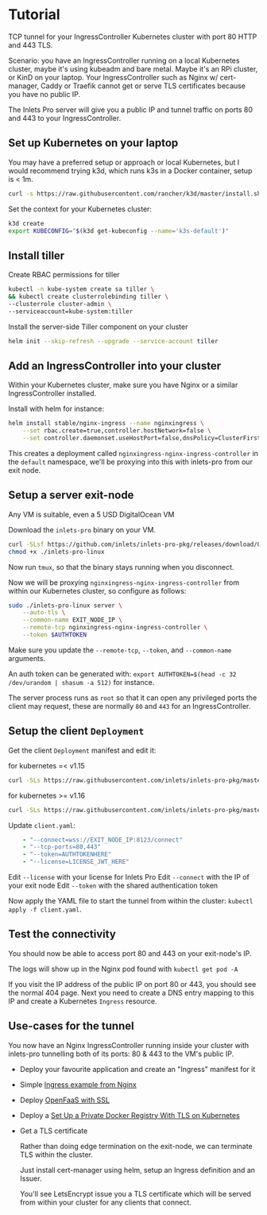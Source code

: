 # Tutorial

TCP tunnel for your IngressController Kubernetes cluster with port 80 HTTP and 443 TLS.

Scenario: you have an IngressController running on a local Kubernetes cluster, maybe it's using kubeadm and bare metal. Maybe it's an RPi cluster, or KinD on your laptop. Your IngressController such as Nginx w/ cert-manager, Caddy or Traefik cannot get or serve TLS certificates because you have no public IP.

The Inlets Pro server will give you a public IP and tunnel traffic on ports 80 and 443 to your IngressController.

## Set up Kubernetes on your laptop

You may have a preferred setup or approach or local Kubernetes, but I would recommend trying k3d, which runs k3s in a Docker container, setup is < 1m.

```sh
curl -s https://raw.githubusercontent.com/rancher/k3d/master/install.sh | bash
```

Set the context for your Kubernetes cluster:

```sh
k3d create
export KUBECONFIG="$(k3d get-kubeconfig --name='k3s-default')"
```

## Install tiller

Create RBAC permissions for tiller

```sh
kubectl -n kube-system create sa tiller \
&& kubectl create clusterrolebinding tiller \
--clusterrole cluster-admin \
--serviceaccount=kube-system:tiller
```

Install the server-side Tiller component on your cluster

```sh
helm init --skip-refresh --upgrade --service-account tiller
```

## Add an IngressController into your cluster

Within your Kubernetes cluster, make sure you have Nginx or a similar IngressController installed.

Install with helm for instance:

```sh
helm install stable/nginx-ingress --name nginxingress \
    --set rbac.create=true,controller.hostNetwork=false \
    --set controller.daemonset.useHostPort=false,dnsPolicy=ClusterFirstWithHostNet,controller.kind=DaemonSet
```

This creates a deployment called `nginxingress-nginx-ingress-controller` in the `default` namespace, we'll be proxying into this with inlets-pro from our exit node.

## Setup a server exit-node

Any VM is suitable, even a 5 USD DigitalOcean VM

Download the `inlets-pro` binary on your VM.

```sh
curl -SLsf https://github.com/inlets/inlets-pro-pkg/releases/download/0.4.0/inlets-pro-linux > inlets-pro-linux
chmod +x ./inlets-pro-linux
```

Now run `tmux`, so that the binary stays running when you disconnect.

Now we will be proxying `nginxingress-nginx-ingress-controller` from within our Kubernetes cluster, so configure as follows:

```sh
sudo ./inlets-pro-linux server \
    --auto-tls \
    --common-name EXIT_NODE_IP \
    --remote-tcp nginxingress-nginx-ingress-controller \
    --token $AUTHTOKEN
```

Make sure you update the `--remote-tcp`, `--token`, and `--common-name` arguments.

An auth token can be generated with: `export AUTHTOKEN=$(head -c 32 /dev/urandom | shasum -a 512)` for instance.

The server process runs as `root` so that it can open any privileged ports the client may request, these are normally `80` and `443` for an IngressController.

## Setup the client `Deployment`

Get the client `Deployment` manifest and edit it:

for kubernetes =< v1.15
```sh
curl -SLs https://raw.githubusercontent.com/inlets/inlets-pro-pkg/master/artifacts/client.yaml > client.yaml
```

for kubernetes >= v1.16
```sh
curl -SLs https://raw.githubusercontent.com/inlets/inlets-pro-pkg/master/artifacts/client-1.16.yaml > client.yaml
```

Update `client.yaml`:

```yaml
    - "--connect=wss://EXIT_NODE_IP:8123/connect"
    - "--tcp-ports=80,443"
    - "--token=AUTHTOKENHERE"
    - "--license=LICENSE_JWT_HERE"
```

Edit `--license` with your license for Inlets Pro
Edit `--connect` with the IP of your exit node
Edit `--token` with the shared authentication token

Now apply the YAML file to start the tunnel from within the cluster: `kubectl apply -f client.yaml`.

## Test the connectivity

You should now be able to access port 80 and 443 on your exit-node's IP.

The logs will show up in the Nginx pod found with `kubectl get pod -A`

If you visit the IP address of the public IP on port 80 or 443, you should see the normal 404 page. Next you need to create a DNS entry mapping to this IP and create a Kubernetes `Ingress` resource.

## Use-cases for the tunnel

You now have an Nginx IngressController running inside your cluster with inlets-pro tunnelling both of its ports: 80 & 443 to the VM's public IP.

* Deploy your favourite application and create an "Ingress" manifest for it

* Simple [Ingress example from Nginx](https://github.com/nginxinc/kubernetes-ingress/tree/master/examples/complete-example)

* Deploy [OpenFaaS with SSL](https://docs.openfaas.com/reference/ssl/kubernetes-with-cert-manager/)

* Deploy a [Set Up a Private Docker Registry With TLS on Kubernetes](https://www.civo.com/learn/set-up-a-private-docker-registry-with-tls-on-kubernetes)

* Get a TLS certificate

    Rather than doing edge termination on the exit-node, we can terminate TLS within the cluster.

    Just install cert-manager using helm, setup an Ingress definition and an Issuer.

    You'll see LetsEncrypt issue you a TLS certificate which will be served from within your cluster for any clients that connect.
